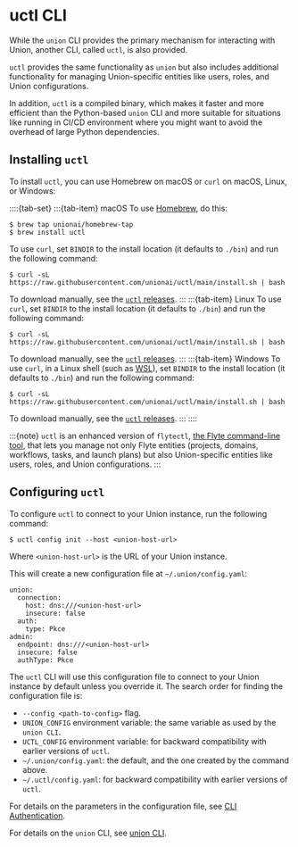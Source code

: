 # uctl CLI

While the `union` CLI provides the primary mechanism for interacting with Union,
another CLI, called `uctl`, is also provided.

`uctl` provides the same functionality as `union` but also includes
additional functionality for managing Union-specific entities like users, roles, and Union configurations.

In addition, `uctl` is a compiled binary, which makes it faster and more efficient than the Python-based
`union` CLI and more suitable for situations like running in CI/CD environment where you might want to
avoid the overhead of large Python dependencies.

## Installing `uctl`

To install `uctl`, you can use Homebrew on macOS or `curl` on macOS, Linux, or Windows:

::::{tab-set}
:::{tab-item} macOS
To use [Homebrew](https://brew.sh/), do this:

```{code-block} shell
$ brew tap unionai/homebrew-tap
$ brew install uctl
```

To use `curl`, set `BINDIR` to the install location (it defaults to `./bin`) and run the following command:

```{code-block} shell
$ curl -sL https://raw.githubusercontent.com/unionai/uctl/main/install.sh | bash
```

To download manually, see the [`uctl` releases](https://github.com/unionai/uctl/releases).
:::
:::{tab-item} Linux
To use `curl`, set `BINDIR` to the install location (it defaults to `./bin`) and run the following command:

```{code-block} shell
$ curl -sL https://raw.githubusercontent.com/unionai/uctl/main/install.sh | bash
```

To download manually, see the [`uctl` releases](https://github.com/unionai/uctl/releases).
:::
:::{tab-item} Windows
To use `curl`, in a Linux shell (such as [WSL](https://learn.microsoft.com/en-us/windows/wsl/install)), set `BINDIR` to the install location (it defaults to `./bin`) and run the following command:

```{code-block} shell
$ curl -sL https://raw.githubusercontent.com/unionai/uctl/main/install.sh | bash
```

To download manually, see the [`uctl` releases](https://github.com/unionai/uctl/releases).
:::
::::

:::{note}
`uctl` is an enhanced version of `flytectl`, [the Flyte command-line tool](https://docs.flyte.org/en/latest/flytectl/docs_index.html),
that lets you manage not only Flyte entities (projects, domains, workflows, tasks, and launch plans)
but also Union-specific entities like users, roles, and Union configurations.
:::

## Configuring `uctl`

To configure `uctl` to connect to your Union instance, run the following command:

```{code-block} shell
$ uctl config init --host <union-host-url>
```

Where `<union-host-url>` is the URL of your Union instance.

This will create a new configuration file at `~/.union/config.yaml`:

```{code-block} yaml
union:
  connection:
    host: dns:///<union-host-url>
    insecure: false
  auth:
    type: Pkce
admin:
  endpoint: dns:///<union-host-url>
  insecure: false
  authType: Pkce
```

The `uctl` CLI will use this configuration file to connect to your Union instance by default unless you override it.
The search order for finding the configuration file is:

* `--config <path-to-config>` flag.
* `UNION_CONFIG` environment variable: the same variable as used by the `union CLI`.
* `UCTL_CONFIG` environment variable: for backward compatibility with earlier versions of `uctl`.
* `~/.union/config.yaml`: the default, and the one created by the command above.
* `~/.uctl/config.yaml`: for backward compatibility with earlier versions of `uctl`.

For details on the parameters in the configuration file, see [CLI Authentication](./cli-authentication).

For details on the `union` CLI, see [union CLI](../../api/union-cli).
